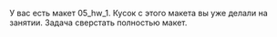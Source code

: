 У вас есть макет 05_hw_1. Кусок с этого макета вы уже делали на занятии. Задача сверстать полностью макет.